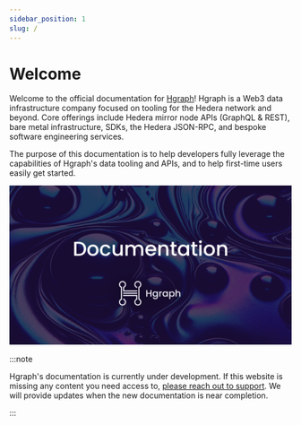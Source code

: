 ```yaml
---
sidebar_position: 1
slug: /
---
```


# Welcome

Welcome to the official documentation for [Hgraph](https://hgraph.com)! Hgraph is a Web3 data infrastructure company focused on tooling for the Hedera network and beyond. Core offerings include Hedera mirror node APIs (GraphQL & REST), bare metal infrastructure, SDKs, the Hedera JSON-RPC, and bespoke software engineering services.

The purpose of this documentation is to help developers fully leverage the capabilities of Hgraph's data tooling and APIs, and to help first-time users easily get started.

![image](../static/img/Hgraph-Docs-Card.png)


:::note

Hgraph's documentation is currently under development. If this website is missing any content you need access to, [please reach out to support](/support). We will provide updates when the new documentation is near completion.

:::